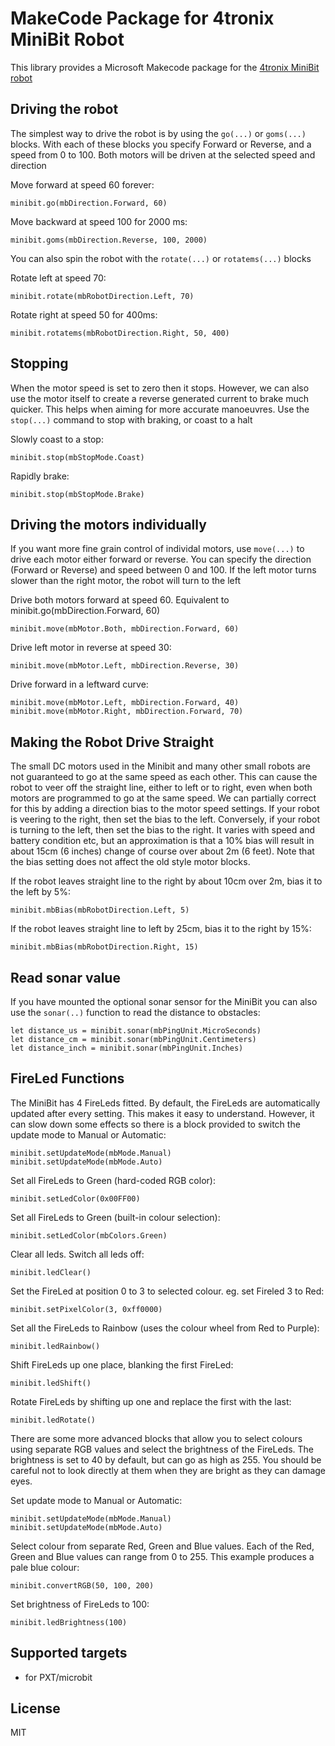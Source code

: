 # MakeCode Package for 4tronix MiniBit Robot

This library provides a Microsoft Makecode package for the [4tronix MiniBit robot](https://4tronix.co.uk/minibit)

## Driving the robot    
The simplest way to drive the robot is by using the `go(...)` or `goms(...)` blocks.
With each of these blocks you specify Forward or Reverse, and a speed from 0 to 100.
Both motors will be driven at the selected speed and direction

Move forward at speed 60 forever:

```block
minibit.go(mbDirection.Forward, 60)
```

Move backward at speed 100 for 2000 ms:

```block
minibit.goms(mbDirection.Reverse, 100, 2000)
```

You can also spin the robot with the `rotate(...)` or `rotatems(...)` blocks

Rotate left at speed 70:

```block
minibit.rotate(mbRobotDirection.Left, 70)
```

Rotate right at speed 50 for 400ms:

```block
minibit.rotatems(mbRobotDirection.Right, 50, 400)
```   

## Stopping
When the motor speed is set to zero then it stops. However, we can also use the motor itself to create a reverse generated current to brake much quicker.
This helps when aiming for more accurate manoeuvres. Use the `stop(...)` command to stop with braking, or coast to a halt

Slowly coast to a stop:

```block
minibit.stop(mbStopMode.Coast)
```

Rapidly brake:

```block
minibit.stop(mbStopMode.Brake)
```

## Driving the motors individually

If you want more fine grain control of individal motors, use `move(...)` to drive each motor either forward or reverse.
You can specify the direction (Forward or Reverse) and speed between 0 and 100.
If the left motor turns slower than the right motor, the robot will turn to the left

Drive both motors forward at speed 60. Equivalent to minibit.go(mbDirection.Forward, 60)

```block
minibit.move(mbMotor.Both, mbDirection.Forward, 60)
```

Drive left motor in reverse at speed 30:

```block
minibit.move(mbMotor.Left, mbDirection.Reverse, 30)
```

Drive forward in a leftward curve:

```blocks
minibit.move(mbMotor.Left, mbDirection.Forward, 40)
minibit.move(mbMotor.Right, mbDirection.Forward, 70)
```

## Making the Robot Drive Straight

The small DC motors used in the Minibit and many other small robots are not guaranteed to go at the same speed as each other.
This can cause the robot to veer off the straight line, either to left or to right, even when both motors are programmed to go
at the same speed.
We can partially correct for this by adding a direction bias to the motor speed settings.
If your robot is veering to the right, then set the bias to the left.
Conversely, if your robot is turning to the left, then set the bias to the right.
It varies with speed and battery condition etc, but an approximation is that a 10% bias will result in about 15cm (6 inches)
change of course over about 2m (6 feet).
Note that the bias setting does not affect the old style motor blocks.

If the robot leaves straight line to the right by about 10cm over 2m, bias it to the left by 5%:

```block
minibit.mbBias(mbRobotDirection.Left, 5)
```

If the robot leaves straight line to left by 25cm, bias it to the right by 15%:

```block
minibit.mbBias(mbRobotDirection.Right, 15)
```

## Read sonar value

If you have mounted the optional sonar sensor for the MiniBit you can
also use the `sonar(..)` function to read the distance to obstacles:

```blocks
let distance_us = minibit.sonar(mbPingUnit.MicroSeconds)
let distance_cm = minibit.sonar(mbPingUnit.Centimeters)
let distance_inch = minibit.sonar(mbPingUnit.Inches)
```

## FireLed Functions

The MiniBit has 4 FireLeds fitted.
By default, the FireLeds are automatically updated after every setting. This makes it easy to understand.
However, it can slow down some effects so there is a block provided to switch the update mode to
Manual or Automatic:

```blocks
minibit.setUpdateMode(mbMode.Manual)
minibit.setUpdateMode(mbMode.Auto)
```

Set all FireLeds to Green (hard-coded RGB color):

```block
minibit.setLedColor(0x00FF00)
```

Set all FireLeds to Green (built-in colour selection):

```block
minibit.setLedColor(mbColors.Green)
```

Clear all leds. Switch all leds off:

```block
minibit.ledClear()
```

Set the FireLed at position 0 to 3 to selected colour. eg. set Fireled 3 to Red:

```block
minibit.setPixelColor(3, 0xff0000)
```

Set all the FireLeds to Rainbow (uses the colour wheel from Red to Purple):

```block
minibit.ledRainbow()
```

Shift FireLeds up one place, blanking the first FireLed:

```block
minibit.ledShift()
```

Rotate FireLeds by shifting up one and replace the first with the last:

```block
minibit.ledRotate()
```

There are some more advanced blocks that allow you to select colours using separate RGB values
and select the brightness of the FireLeds.
The brightness is set to 40 by default, but can go as high as 255.
You should be careful not to look directly at them when they are bright as they can damage eyes.

Set update mode to Manual or Automatic:

```blocks
minibit.setUpdateMode(mbMode.Manual)
minibit.setUpdateMode(mbMode.Auto)
```

Select colour from separate Red, Green and Blue values. Each of the Red, Green and Blue values can range from 0 to 255. This example produces a pale blue colour:

```block
minibit.convertRGB(50, 100, 200)
```

Set brightness of FireLeds to 100:

```block
minibit.ledBrightness(100)
```

## Supported targets

* for PXT/microbit

## License

MIT
